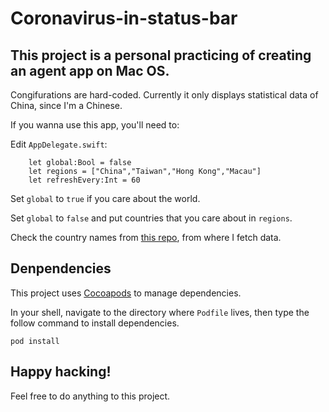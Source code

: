 # Coronavirus-in-status-bar

## This project is a personal practicing of creating an agent app on Mac OS.

Congifurations are hard-coded. Currently it only displays statistical data of China, since I'm a Chinese.

If you wanna use this app, you'll need to:

Edit `AppDelegate.swift`:

```
    let global:Bool = false
    let regions = ["China","Taiwan","Hong Kong","Macau"]
    let refreshEvery:Int = 60
```
Set `global` to `true` if you care about the world.

Set `global` to `false` and put countries that you care about in `regions`. 

Check the country names from [this repo](https://github.com/CSSEGISandData/COVID-19/blob/master/csse_covid_19_data/csse_covid_19_time_series/time_series_19-covid-Confirmed.csv), from where I fetch data.

## Denpendencies

This project uses [Cocoapods](https://cocoapods.org/) to manage dependencies.

In your shell, navigate to the directory where `Podfile` lives, then type the follow command to install dependencies.

```
pod install
```

## Happy hacking!
Feel free to do anything to this project.





